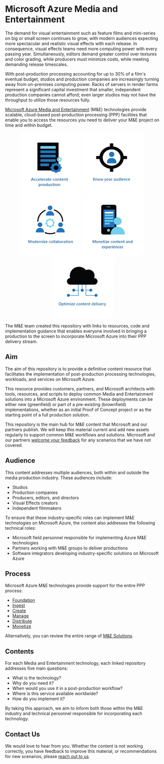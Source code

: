 # Microsoft Azure Media and Entertainment

The demand for visual entertainment such as feature films and mini-series on big or small screen continues to grow, with modern audiences expecting more spectacular and realistic visual effects with each release. In consequence, visual effects teams need more computing power with every passing year. Simultaneously, editors demand greater control over textures and color grading, while producers must minimize costs, while meeting demanding release timescales.

With post-production processing accounting for up to 30% of a film's eventual budget, studios and production companies are increasingly turning away from on-premises computing power. Racks of servers in render farms represent a significant capital investment that smaller, independent production companies cannot afford;  even larger studios may not have the throughput to utilize those resources fully.

[Microsoft Azure Media and Entertainment](https://www.microsoft.com/industry/media-entertainment) (M&E) technologies provide scalable, cloud-based post-production processing (PPP) facilities that enable you to access the resources you need to deliver your M&E project on time and within budget.

<p align="center">
  <img src="images/Accelerate.png" width="200" height="200">
  <img src="images/Audience.png" width="200" height="200">
  <img src="images/Modernize.png" width="200" height="200">
  <img src="images/Monetize.png" width="200" height="200">
  <img src="images/Optimize.png" width="200" height="200">
</p>

The M&E team created this repository with links to resources, code and implementation guidance that enables everyone involved in bringing a production to the screen to incorporate Microsoft Azure into their PPP delivery stream.

## Aim

The aim of this repository is to provide a definitive content resource that facilitates the implementation of post-production processing technologies, workloads, and services on Microsoft Azure.

This resource provides customers, partners, and Microsoft architects with tools, resources, and scripts to deploy common Media and Entertainment solutions into a Microsoft Azure environment. These deployments can be either new (greenfield) or part of a pre-existing (brownfield) implementations, whether as an initial Proof of Concept project or as the starting point of a full production solution.

This repository is the main hub for M&E content that Microsoft and our partners publish. We will keep this material current and add new assets regularly to support common M&E workflows and solutions. Microsoft and our partners [welcome your feedback](gitme@microsoft.com) for any scenarios that we have not covered.

## Audience

This content addresses multiple audiences, both within and outside the media production industry. These audiences include:

- Studios
- Production companies
- Producers, editors, and directors
- Visual Effects creators
- Independent filmmakers

To ensure that these industry-specific roles can implement M&E technologies on Microsoft Azure, the content also addresses the following technical roles:

- Microsoft field personnel responsible for implementing Azure M&E technologies
- Partners working with M&E groups to deliver productions
- Software integrators developing industry-specific solutions on Microsoft Azure

## Process

Microsoft Azure M&E technologies provide support for the entire PPP process:

- [Foundation](/Foundation)
- [Ingest](/Ingest)
- [Create](/Create)
- [Manage](/Manage)
- [Distribute](/Distribute)
- [Monetize](/Monetize)

Alternatively, you can review the entire range of [M&E Solutions](/Solutions).

## Contents

For each Media and Entertainment technology, each linked repository addresses five main questions:

- What is the technology?
- Why do you need it?
- When would you use it in a post-production workflow?
- Where is this service available worldwide?
- How do you implement it?

By taking this approach, we aim to inform both those within the M&E industry and technical personnel responsible for incorporating each technology.

## Contact Us

We would love to hear from you. Whether the content is not working correctly, you have feedback to improve this material, or recommendations for new scenarios, please [reach out to us](gitme@microsoft.com).
